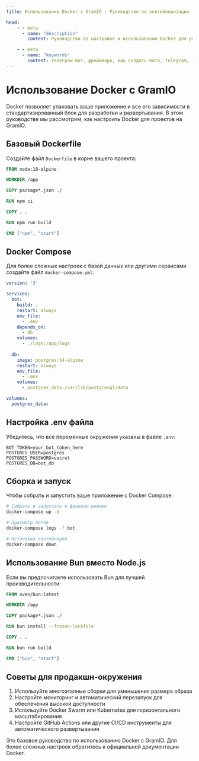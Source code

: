 ```yaml
---
title: Использование Docker с GramIO - Руководство по контейнеризации

head:
    - - meta
      - name: "description"
        content: Руководство по настройке и использованию Docker для разработки и деплоя Telegram ботов на GramIO. Узнайте, как создать контейнер и настроить Docker Compose.

    - - meta
      - name: "keywords"
        content: телеграм бот, фреймворк, как создать бота, Telegram, Telegram Bot API, GramIO, TypeScript, JavaScript, Node.JS, Nodejs, Deno, Bun, Docker, контейнеризация, Docker Compose, Dockerfile, деплой телеграм бота, развертывание бота, docker-compose.yml, контейнер для бота, микросервисы, CI/CD для ботов, масштабирование ботов, многоэтапные сборки, docker образы
---
```


# Использование Docker с GramIO

Docker позволяет упаковать ваше приложение и все его зависимости в стандартизированный блок для разработки и развертывания. В этом руководстве мы рассмотрим, как настроить Docker для проектов на GramIO.

## Базовый Dockerfile

Создайте файл `Dockerfile` в корне вашего проекта:

```dockerfile
FROM node:18-alpine

WORKDIR /app

COPY package*.json ./

RUN npm ci

COPY . .

RUN npm run build

CMD ["npm", "start"]
```

## Docker Compose

Для более сложных настроек с базой данных или другими сервисами создайте файл `docker-compose.yml`:

```yaml
version: '3'

services:
  bot:
    build: .
    restart: always
    env_file:
      - .env
    depends_on:
      - db
    volumes:
      - ./logs:/app/logs
    
  db:
    image: postgres:14-alpine
    restart: always
    env_file:
      - .env
    volumes:
      - postgres_data:/var/lib/postgresql/data

volumes:
  postgres_data:
```

## Настройка .env файла

Убедитесь, что все переменные окружения указаны в файле `.env`:

```
BOT_TOKEN=your_bot_token_here
POSTGRES_USER=postgres
POSTGRES_PASSWORD=secret
POSTGRES_DB=bot_db
```

## Сборка и запуск

Чтобы собрать и запустить ваше приложение с Docker Compose:

```bash
# Собрать и запустить в фоновом режиме
docker-compose up -d

# Просмотр логов
docker-compose logs -f bot

# Остановка контейнеров
docker-compose down
```

## Использование Bun вместо Node.js

Если вы предпочитаете использовать Bun для лучшей производительности:

```dockerfile
FROM oven/bun:latest

WORKDIR /app

COPY package*.json ./

RUN bun install --frozen-lockfile

COPY . .

RUN bun run build

CMD ["bun", "start"]
```

## Советы для продакшн-окружения

1. Используйте многоэтапные сборки для уменьшения размера образа
2. Настройте мониторинг и автоматический перезапуск для обеспечения высокой доступности
3. Используйте Docker Swarm или Kubernetes для горизонтального масштабирования
4. Настройте GitHub Actions или другие CI/CD инструменты для автоматического развертывания

Это базовое руководство по использованию Docker с GramIO. Для более сложных настроек обратитесь к официальной документации Docker. 